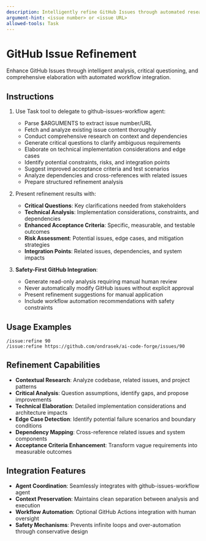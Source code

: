 ```yaml
---
description: Intelligently refine GitHub Issues through automated research, critical questioning, and elaboration.
argument-hint: <issue number> or <issue URL>
allowed-tools: Task
---
```


# GitHub Issue Refinement

Enhance GitHub Issues through intelligent analysis, critical questioning, and comprehensive elaboration with automated workflow integration.

## Instructions

1. Use Task tool to delegate to github-issues-workflow agent:
   - Parse $ARGUMENTS to extract issue number/URL
   - Fetch and analyze existing issue content thoroughly
   - Conduct comprehensive research on context and dependencies
   - Generate critical questions to clarify ambiguous requirements
   - Elaborate on technical implementation considerations and edge cases
   - Identify potential constraints, risks, and integration points
   - Suggest improved acceptance criteria and test scenarios
   - Analyze dependencies and cross-references with related issues
   - Prepare structured refinement analysis

2. Present refinement results with:
   - **Critical Questions**: Key clarifications needed from stakeholders
   - **Technical Analysis**: Implementation considerations, constraints, and dependencies
   - **Enhanced Acceptance Criteria**: Specific, measurable, and testable outcomes
   - **Risk Assessment**: Potential issues, edge cases, and mitigation strategies
   - **Integration Points**: Related issues, dependencies, and system impacts

3. **Safety-First GitHub Integration**:
   - Generate read-only analysis requiring manual human review
   - Never automatically modify GitHub issues without explicit approval
   - Present refinement suggestions for manual application
   - Include workflow automation recommendations with safety constraints

## Usage Examples

```
/issue:refine 90
/issue:refine https://github.com/ondrasek/ai-code-forge/issues/90
```

## Refinement Capabilities

- **Contextual Research**: Analyze codebase, related issues, and project patterns
- **Critical Analysis**: Question assumptions, identify gaps, and propose improvements
- **Technical Elaboration**: Detailed implementation considerations and architecture impacts
- **Edge Case Detection**: Identify potential failure scenarios and boundary conditions
- **Dependency Mapping**: Cross-reference related issues and system components
- **Acceptance Criteria Enhancement**: Transform vague requirements into measurable outcomes

## Integration Features

- **Agent Coordination**: Seamlessly integrates with github-issues-workflow agent
- **Context Preservation**: Maintains clean separation between analysis and execution
- **Workflow Automation**: Optional GitHub Actions integration with human oversight
- **Safety Mechanisms**: Prevents infinite loops and over-automation through conservative design